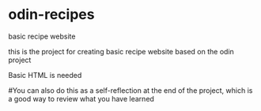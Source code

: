 # odin-recipes
basic recipe website

this is the project for creating basic recipe website based on the odin project

Basic HTML is needed

#You can also do this as a self-reflection at the end of the project, which is a good way to review what you have learned